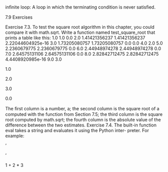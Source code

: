 inﬁnite loop: A loop in which the terminating condition is never satisﬁed.

7.9 Exercises

Exercise 7.3. To test the square root algorithm in this chapter, you could compare it with math.sqrt. Write a function named test_square_root that prints a table like this: 1.0 1.0 0.0 2.0 1.41421356237 1.41421356237 2.22044604925e-16 3.0 1.73205080757 1.73205080757 0.0 0.0 4.0 2.0 5.0 2.2360679775 2.2360679775 0.0 6.0 2.44948974278 2.44948974278 0.0 7.0 2.64575131106 2.64575131106 0.0 8.0 2.82842712475 2.82842712475 4.4408920985e-16 9.0 3.0

1.0

2.0

3.0

0.0

The ﬁrst column is a number, a; the second column is the square root of a computed with the function from Section 7.5; the third column is the square root computed by math.sqrt; the fourth column is the absolute value of the difference between the two estimates. Exercise 7.4. The built-in function eval takes a string and evaluates it using the Python inter- preter. For example:

’

’

1 + 2 * 3